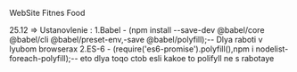 WebSite Fitnes Food

25.12 => Ustanovlenie :
1.Babel - (npm install --save-dev @babel/core @babel/cli @babel/preset-env,-save @babel/polyfill);-- Dlya raboti v lyubom browserax
2.ES-6 - (require('es6-promise').polyfill(),npm i nodelist-foreach-polyfill);-- eto dlya toqo ctob esli kakoe to polifyll ne s rabotaye
